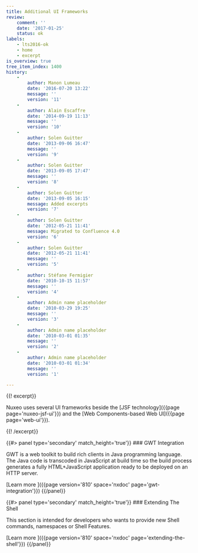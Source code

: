 ```yaml
---
title: Additional UI Frameworks
review:
    comment: ''
    date: '2017-01-25'
    status: ok
labels:
    - lts2016-ok
    - home
    - excerpt
is_overview: true
tree_item_index: 1400
history:
    -
        author: Manon Lumeau
        date: '2016-07-20 13:22'
        message: ''
        version: '11'
    -
        author: Alain Escaffre
        date: '2014-09-19 11:13'
        message: ''
        version: '10'
    -
        author: Solen Guitter
        date: '2013-09-06 16:47'
        message: ''
        version: '9'
    -
        author: Solen Guitter
        date: '2013-09-05 17:47'
        message: ''
        version: '8'
    -
        author: Solen Guitter
        date: '2013-09-05 16:15'
        message: Added excerpts
        version: '7'
    -
        author: Solen Guitter
        date: '2012-05-21 11:41'
        message: Migrated to Confluence 4.0
        version: '6'
    -
        author: Solen Guitter
        date: '2012-05-21 11:41'
        message: ''
        version: '5'
    -
        author: Stéfane Fermigier
        date: '2010-10-15 11:57'
        message: ''
        version: '4'
    -
        author: Admin name placeholder
        date: '2010-03-29 19:25'
        message: ''
        version: '3'
    -
        author: Admin name placeholder
        date: '2010-03-01 01:35'
        message: ''
        version: '2'
    -
        author: Admin name placeholder
        date: '2010-03-01 01:34'
        message: ''
        version: '1'

---
```

{{! excerpt}}

Nuxeo uses several UI frameworks beside the [JSF technology]({{page page='nuxeo-jsf-ui'}}) and the [Web Components-based Web UI]({{page page='web-ui'}}).

{{! /excerpt}}
<div class="row" data-equalizer data-equalize-on="medium">
<div class="column medium-6">
{{#> panel type='secondary' match_height='true'}}
### GWT Integration

GWT is a web toolkit to build rich clients in Java programming language. The Java code is transcoded in JavaScript at build time so the build process generates a fully HTML+JavaScript application ready to be deployed on an HTTP server.

[Learn more&nbsp;<i class="fa fa-long-arrow-right" aria-hidden="true"></i>]({{page version='810' space='nxdoc' page='gwt-integration'}})
{{/panel}}
</div>

<div class="column medium-6">
{{#> panel type='secondary' match_height='true'}}
### Extending The Shell

This section is intended for developers who wants to provide new Shell commands, namespaces or Shell Features.

[Learn more&nbsp;<i class="fa fa-long-arrow-right" aria-hidden="true"></i>]({{page version='810' space='nxdoc' page='extending-the-shell'}})
{{/panel}}
</div>

</div>
